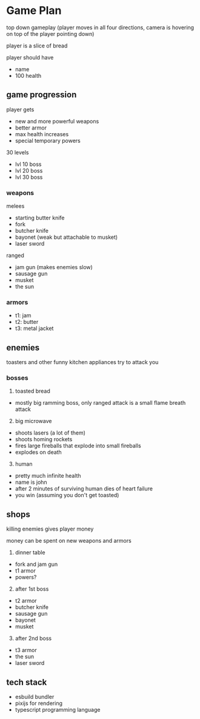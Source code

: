 # Game Plan
top down gameplay (player moves in all four directions, camera is hovering on top of the player pointing down)

player is a slice of bread

player should have
- name
- 100 health

## game progression

player gets
- new and more powerful weapons
- better armor
- max health increases
- special temporary powers

30 levels
- lvl 10 boss
- lvl 20 boss
- lvl 30 boss

### weapons

melees
- starting butter knife
- fork
- butcher knife
- bayonet (weak but attachable to musket)
- laser sword

ranged
- jam gun (makes enemies slow)
- sausage gun
- musket
- the sun

### armors

- t1: jam
- t2: butter
- t3: metal jacket

## enemies

toasters and other funny kitchen appliances try to attack you

### bosses

1. toasted bread
- mostly big ramming boss, only ranged attack is a small flame breath attack

2. big microwave
- shoots lasers (a lot of them)
- shoots homing rockets
- fires large fireballs that explode into small fireballs
- explodes on death

3. human
- pretty much infinite health
- name is john
- after 2 minutes of surviving human dies of heart failure
- you win (assuming you don't get toasted)

## shops

killing enemies gives player money

money can be spent on new weapons and armors

1. dinner table
- fork and jam gun
- t1 armor
- powers?

2. after 1st boss
- t2 armor
- butcher knife
- sausage gun
- bayonet
- musket

3. after 2nd boss
- t3 armor
- the sun
- laser sword

## tech stack

- esbuild bundler
- pixijs for rendering
- typescript programming language

